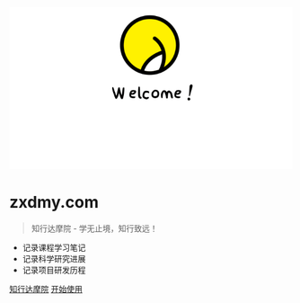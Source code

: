 <!-- _coverpage.md 封面 -->

![logo](_media/welcome.gif)

# zxdmy.com <small></small>

> 知行达摩院 - 学无止境，知行致远！

- 记录课程学习笔记
- 记录科学研究进展
- 记录项目研发历程

[知行达摩院](https://zxdmy.com)
[开始使用](#欢迎使用)

